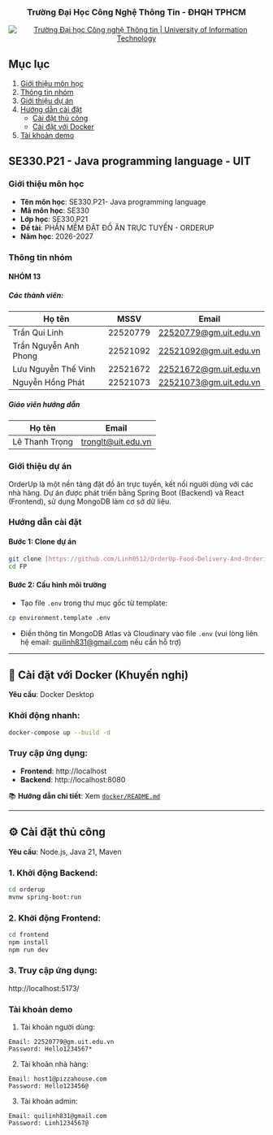 <h3 align="center" font-size= 14px;><b>Trường Đại Học Công Nghệ Thông Tin - ĐHQH TPHCM</b></h3>
<p align="center">
  <a href="https://www.uit.edu.vn/" title="Trường Đại học Công nghệ Thông tin" style="border: 5;">
    <img src="https://i.imgur.com/WmMnSRt.png" alt="Trường Đại học Công nghệ Thông tin | University of Information Technology">
  </a>
</p>

## Mục lục
1. [Giới thiệu môn học](#gioithieumonhoc)
2. [Thông tin nhóm](#thongtinnhom)
3. [Giới thiệu dự án](#gioithieuduan)
4. [Hướng dẫn cài đặt](#huongdancaidat)
   - [Cài đặt thủ công](#caidatthucongh)
   - [Cài đặt với Docker](#caidatvoidocker)
5. [Tài khoản demo](#taikhoan)

## **SE330.P21 - Java programming language - UIT**

### Giới thiệu môn học
<a name="gioithieumonhoc"></a>
* **Tên môn học**: SE330.P21- Java programming language
* **Mã môn học**: SE330
* **Lớp học**: SE330.P21
* **Đề tài**: PHẦN MỀM ĐẶT ĐỒ ĂN TRỰC TUYẾN - ORDERUP
* **Năm học**: 2026-2027

### Thông tin nhóm
<a name="thongtinnhom"></a>
#### NHÓM 13
##### Các thành viên:
Họ tên | MSSV | Email |
--- | --- | -- |
Trần Qui Linh | 22520779 | 22520779@gm.uit.edu.vn |
Trần Nguyễn Anh Phong | 22521092 | 22521092@gm.uit.edu.vn |
Lưu Nguyễn Thế Vinh |	22521672 | 22521672@gm.uit.edu.vn |
Nguyễn Hồng Phát	| 22521073 | 22521073@gm.uit.edu.vn |

##### Giáo viên hướng dẫn
Họ tên | Email
--- | --- 
Lê Thanh Trọng | tronglt@uit.edu.vn

### Giới thiệu dự án
<a name="gioithieuduan"></a>
OrderUp là một nền tảng đặt đồ ăn trực tuyến, kết nối người dùng với các nhà hàng. Dự án được phát triển bằng Spring Boot (Backend) và React (Frontend), sử dụng MongoDB làm cơ sở dữ liệu.

### Hướng dẫn cài đặt
<a name="huongdancaidat"></a>

#### Bước 1: Clone dự án
```bash
git clone [https://github.com/Linh0512/OrderUp-Food-Delivery-And-Ordering-Website/tree/main]
cd FP
```

#### Bước 2: Cấu hình môi trường
- Tạo file `.env` trong thư mục gốc từ template:
```bash
cp environment.template .env
```
- Điền thông tin MongoDB Atlas và Cloudinary vào file `.env` (vui lòng liên hệ email: quilinh831@gmail.com nếu cần hỗ trợ)

---

## 🐳 Cài đặt với Docker (Khuyến nghị)
<a name="caidatvoidocker"></a>

**Yêu cầu**: Docker Desktop

### Khởi động nhanh:
```bash
docker-compose up --build -d
```

### Truy cập ứng dụng:
- **Frontend**: http://localhost
- **Backend**: http://localhost:8080

📚 **Hướng dẫn chi tiết**: Xem [`docker/README.md`](docker/README.md)

---

## ⚙️ Cài đặt thủ công
<a name="caidatthucongh"></a>

**Yêu cầu**: Node.js, Java 21, Maven

### 1. Khởi động Backend:
```bash
cd orderup
mvnw spring-boot:run
```

### 2. Khởi động Frontend:
```bash
cd frontend
npm install
npm run dev
```

### 3. Truy cập ứng dụng:
http://localhost:5173/

### Tài khoản demo
<a name="taikhoan"></a>

1. Tài khoản người dùng:
```
Email: 22520779@gm.uit.edu.vn
Password: Hello1234567*
```

2. Tài khoản nhà hàng:
```
Email: host1@pizzahouse.com
Password: Hello123456@
```

3. Tài khoản admin:
```
Email: quilinh831@gmail.com
Password: Linh1234567@
```









